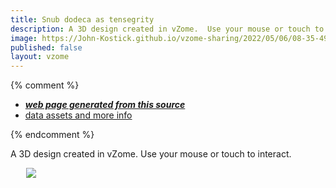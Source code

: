 ```yaml
---
title: Snub dodeca as tensegrity
description: A 3D design created in vZome.  Use your mouse or touch to interact.
image: https://John-Kostick.github.io/vzome-sharing/2022/05/06/08-35-49-Snub-dodeca-as-tensegrity/Snub-dodeca-as-tensegrity.png
published: false
layout: vzome
---
```


{% comment %}
 - [***web page generated from this source***](<https://John-Kostick.github.io/vzome-sharing/2022/05/06/Snub-dodeca-as-tensegrity-08-35-49.html>)
 - [data assets and more info](<https://github.com/John-Kostick/vzome-sharing/tree/main/2022/05/06/08-35-49-Snub-dodeca-as-tensegrity/>)
 
{% endcomment %}

A 3D design created in vZome.  Use your mouse or touch to interact.

<vzome-viewer style="width: 87%; height: 60vh; margin: 5%"
       src="https://John-Kostick.github.io/vzome-sharing/2022/05/06/08-35-49-Snub-dodeca-as-tensegrity/Snub-dodeca-as-tensegrity.vZome" >
  <img src="https://John-Kostick.github.io/vzome-sharing/2022/05/06/08-35-49-Snub-dodeca-as-tensegrity/Snub-dodeca-as-tensegrity.png" />
</vzome-viewer>